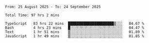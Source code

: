 <!--START_SECTION:waka-->

```abap
From: 25 August 2025 - To: 24 September 2025

Total Time: 97 hrs 2 mins

TypeScript   83 hrs 22 mins  █████████████████████▒░░░   84.67 %
Bash         4 hrs 23 mins   █░░░░░░░░░░░░░░░░░░░░░░░░   04.47 %
Text         1 hr 51 mins    ▒░░░░░░░░░░░░░░░░░░░░░░░░   01.89 %
JavaScript   1 hr 49 mins    ▒░░░░░░░░░░░░░░░░░░░░░░░░   01.85 %
```

<!--END_SECTION:waka-->
